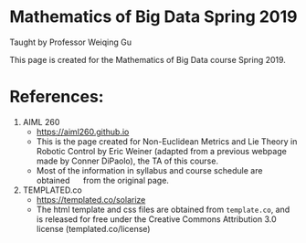 # Mathematics of Big Data Spring 2019  
Taught by Professor Weiqing Gu

This page is created for the Mathematics of Big Data course Spring 2019.


# References:
  1. AIML 260
      * https://aiml260.github.io
      * This is the page created for Non-Euclidean Metrics and Lie Theory in Robotic Control by Eric Weiner (adapted from a previous webpage made by Conner DiPaolo), the TA of this course.
      * Most of the information in syllabus and course schedule are obtained
      from the original page.
  2. TEMPLATED.co
      * https://templated.co/solarize
      * The html template and css files are obtained from `template.co`, and
      is released for free under the Creative Commons Attribution 3.0 license (templated.co/license)
